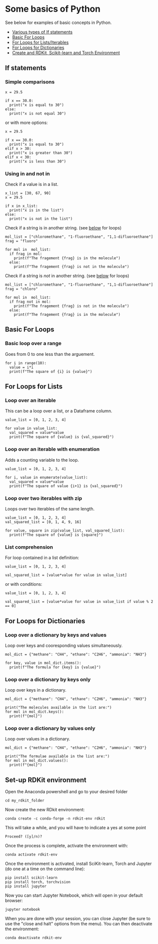 # Some basics of Python
See below for examples of basic concepts in Python.

- [Various types of If statements](#if-statements) <br>
- [Basic For Loops](#basic-for-loops) <br>
- [For Loops for Lists/Iterables](#for-loops-for-lists) <br>
- [For Loops for Dictionaries](#for-loops-for-dictionaries) <br>
- [Create and RDKit, Scikit-learn and Torch Environment](#set-up-rdkit-environment) <br>

## If statements

### Simple comparisons
```
x = 29.5

if x == 30.0:
  print("x is equal to 30")
else:
  print("x is not equal 30")
```
or with more options:
```
x = 29.5

if x == 30.0:
  print("x is equal to 30")
elif x > 30:
  print("x is greater than 30")
elif x < 30:
  print("x is less than 30")
```
### Using in and not in
Check if a value is in a list.
```
x_list = [30, 67, 90]
x = 29.5

if x in x_list:
  print("x is in the list")
else:
  print("x is not in the list")
```
Check if a string is in another string. (see [below](#for-loops-for-lists) for loops)
```
mol_list = ["chloromethane", "1-fluoroethane", "1,1-difluoroethane"]
frag = "fluoro"

for mol in  mol_list:
  if frag in mol:
    print(f"The fragement {frag} is in the molecule")
  else:
    print(f"The fragement {frag} is not in the molecule")
```
Check if a string is *not* in another string. (see [below](#for-loops-for-lists) for loops)
```
mol_list = ["chloromethane", "1-fluoroethane", "1,1-difluoroethane"]
frag = "chloro"

for mol in  mol_list:
  if frag not in mol:
    print(f"The fragement {frag} is not in the molecule")
  else:
    print(f"The fragement {frag} is in the molecule")
```

## Basic For Loops 

### Basic loop over a range
Goes from 0 to one less than the arguement.
```
for i in range(10):
  value = i*i
  print(f"The square of {i} is {value}")
```

## For Loops for Lists
### Loop over an iterable
This can be a loop over a list, or a Dataframe column.
```
value_list = [0, 1, 2, 3, 4]

for value in value_list:
  val_squared = value*value
  print(f"The square of {value} is {val_squared}")
```
### Loop over an iterable with enumeration
Adds a counting variable to the loop.
```
value_list = [0, 1, 2, 3, 4]

for i, value in enumerate(value_list):
  val_squared = value*value
  print(f"The square of value {i+1} is {val_squared}")
```
### Loop over two iterables with zip
Loops over two iterables of the same length.
```
value_list = [0, 1, 2, 3, 4]
val_squared_list = [0, 1, 4, 9, 16]

for value, square in zip(value_list, val_squared_list):
  print(f"The square of {value} is {square}") 
```
### List comprehension
For loop contained in a list definition:
```
value_list = [0, 1, 2, 3, 4]

val_squared_list = [value*value for value in value_list]
```
or with conditions:
```
value_list = [0, 1, 2, 3, 4]

val_squared_list = [value*value for value in value_list if value % 2 == 0]
```

## For Loops for Dictionaries
### Loop over a dictionary by keys and values
Loop over keys and cooresponding values simultaneously.
```
mol_dict = {"methane": "CH4", "ethane": "C2H6", "ammonia": "NH3"}

for key, value in mol_dict.items():
  print(f"The formula for {key} is {value}")
```
### Loop over a dictionary by keys only
Loop over keys in a dictionary.
```
mol_dict = {"methane": "CH4", "ethane": "C2H6", "ammonia": "NH3"}

print("The molecules available in the list are:")
for mol in mol_dict.keys():
  print(f"{mol}")
```
### Loop over a dictionary by values only
Loop over values in a dictionary.
```
mol_dict = {"methane": "CH4", "ethane": "C2H6", "ammonia": "NH3"}

print("The formulae available in the list are:")
for mol in mol_dict.values():
  print(f"{mol}")
```

## Set-up RDKit environment
Open the Anaconda powershell and go to your desired folder
```
cd my_rdkit_folder
```
Now create the new RDkit environment:
```
conda create -c conda-forge -n rdkit-env rdkit
```
This will take a while, and you will have to indicate a yes at some point
```
Proceed? ([y]/n)?
```
Once the process is complete, activate the environment with:
```
conda activate rdkit-env
```
Once the environment is activated, install SciKit-learn, Torch and Jupyter (do one at a time on the command line):
```
pip install scikit-learn
pip install torch, torchvision
pip install jupyter
```
Now you can start Jupyter Notebook, which will open in your default browser:
```
jupyter notebook
```
When you are done with your session, you can close Jupyter (be sure to use the "close and halt" options from the menu). You can then deactivate the environment:
```
conda deactivate rdkit-env
```
